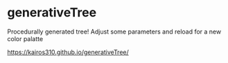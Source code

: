 # generativeTree
Procedurally generated tree! Adjust some parameters and reload for a new color palatte

https://kairos310.github.io/generativeTree/
